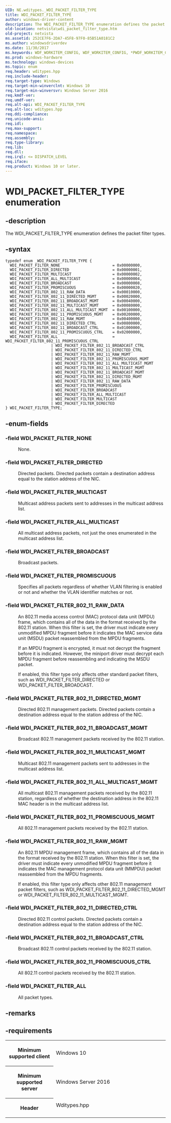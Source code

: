 ```yaml
---
UID: NE.wditypes._WDI_PACKET_FILTER_TYPE
title: WDI_PACKET_FILTER_TYPE
author: windows-driver-content
description: The WDI_PACKET_FILTER_TYPE enumeration defines the packet filter types.
old-location: netvista\wdi_packet_filter_type.htm
old-project: netvista
ms.assetid: 252CE7F6-2DA7-45F8-97F0-85B51A0181C2
ms.author: windowsdriverdev
ms.date: 11/30/2017
ms.keywords: WDF_WORKITEM_CONFIG, WDF_WORKITEM_CONFIG, *PWDF_WORKITEM_CONFIG
ms.prod: windows-hardware
ms.technology: windows-devices
ms.topic: enum
req.header: wditypes.hpp
req.include-header: 
req.target-type: Windows
req.target-min-winverclnt: Windows 10
req.target-min-winversvr: Windows Server 2016
req.kmdf-ver: 
req.umdf-ver: 
req.alt-api: WDI_PACKET_FILTER_TYPE
req.alt-loc: wditypes.hpp
req.ddi-compliance: 
req.unicode-ansi: 
req.idl: 
req.max-support: 
req.namespace: 
req.assembly: 
req.type-library: 
req.lib: 
req.dll: 
req.irql: <= DISPATCH_LEVEL
req.iface: 
req.product: Windows 10 or later.
---
```


# WDI_PACKET_FILTER_TYPE enumeration



## -description
<p>The WDI_PACKET_FILTER_TYPE enumeration defines the packet filter types.</p>


## -syntax

````
typedef enum _WDI_PACKET_FILTER_TYPE { 
  WDI_PACKET_FILTER_NONE                       = 0x00000000,
  WDI_PACKET_FILTER_DIRECTED                   = 0x00000001,
  WDI_PACKET_FILTER_MULTICAST                  = 0x00000002,
  WDI_PACKET_FILTER_ALL_MULTICAST              = 0x00000004,
  WDI_PACKET_FILTER_BROADCAST                  = 0x00000008,
  WDI_PACKET_FILTER_PROMISCUOUS                = 0x00000020,
  WDI_PACKET_FILTER_802_11_RAW_DATA            = 0x00010000,
  WDI_PACKET_FILTER_802_11_DIRECTED_MGMT       = 0x00020000,
  WDI_PACKET_FILTER_802_11_BROADCAST_MGMT      = 0x00040000,
  WDI_PACKET_FILTER_802_11_MULTICAST_MGMT      = 0x00080000,
  WDI_PACKET_FILTER_802_11_ALL_MULTICAST_MGMT  = 0x00100000,
  WDI_PACKET_FILTER_802_11_PROMISCUOUS_MGMT    = 0x00200000,
  WDI_PACKET_FILTER_802_11_RAW_MGMT            = 0x00400000,
  WDI_PACKET_FILTER_802_11_DIRECTED_CTRL       = 0x00800000,
  WDI_PACKET_FILTER_802_11_BROADCAST_CTRL      = 0x01000000,
  WDI_PACKET_FILTER_802_11_PROMISCUOUS_CTRL    = 0x02000000,
  WDI_PACKET_FILTER_ALL                        = WDI_PACKET_FILTER_802_11_PROMISCUOUS_CTRL 
                    | WDI_PACKET_FILTER_802_11_BROADCAST_CTRL
                    | WDI_PACKET_FILTER_802_11_DIRECTED_CTRL
                    | WDI_PACKET_FILTER_802_11_RAW_MGMT
                    | WDI_PACKET_FILTER_802_11_PROMISCUOUS_MGMT
                    | WDI_PACKET_FILTER_802_11_ALL_MULTICAST_MGMT
                    | WDI_PACKET_FILTER_802_11_MULTICAST_MGMT
                    | WDI_PACKET_FILTER_802_11_BROADCAST_MGMT
                    | WDI_PACKET_FILTER_802_11_DIRECTED_MGMT
                    | WDI_PACKET_FILTER_802_11_RAW_DATA
                    | WDI_PACKET_FILTER_PROMISCUOUS
                    | WDI_PACKET_FILTER_BROADCAST
                    | WDI_PACKET_FILTER_ALL_MULTICAST
                    | WDI_PACKET_FILTER_MULTICAST
                    | WDI_PACKET_FILTER_DIRECTED
} WDI_PACKET_FILTER_TYPE;
````


## -enum-fields
<dl>

### -field WDI_PACKET_FILTER_NONE

<dd>
<p>None.</p>
</dd>

### -field WDI_PACKET_FILTER_DIRECTED

<dd>
<p>Directed packets. Directed packets contain a destination address equal to the station address of the NIC.

</p>
</dd>

### -field WDI_PACKET_FILTER_MULTICAST

<dd>
<p>Multicast address packets sent to addresses in the multicast address list. 

</p>
</dd>

### -field WDI_PACKET_FILTER_ALL_MULTICAST

<dd>
<p>All multicast address packets, not just the ones enumerated in the multicast address list.

</p>
</dd>

### -field WDI_PACKET_FILTER_BROADCAST

<dd>
<p>Broadcast packets.

</p>
</dd>

### -field WDI_PACKET_FILTER_PROMISCUOUS

<dd>
<p>Specifies all packets regardless of whether VLAN filtering is enabled or not and whether the VLAN identifier matches or not.

</p>
</dd>

### -field WDI_PACKET_FILTER_802_11_RAW_DATA

<dd>
<p>An 802.11 media access control (MAC) protocol data unit (MPDU) frame, which contains all of the data in the format received by the 802.11 station. When this filter is set, the driver must indicate every unmodified MPDU fragment before it indicates the MAC service data unit (MSDU) packet reassembled from the MPDU fragments. 

</p>
<p>If an MPDU fragment is encrypted, it must not decrypt the fragment before it is indicated. However, the miniport driver must decrypt each MPDU fragment before reassembling and indicating the MSDU packet.

</p>
<p>If enabled, this filter type only affects other standard packet filters, such as WDI_PACKET_FILTER_DIRECTED or WDI_PACKET_FILTER_BROADCAST.

</p>
</dd>

### -field WDI_PACKET_FILTER_802_11_DIRECTED_MGMT

<dd>
<p>Directed 802.11 management packets. Directed packets contain a destination address equal to the station address of the NIC.

</p>
</dd>

### -field WDI_PACKET_FILTER_802_11_BROADCAST_MGMT

<dd>
<p>Broadcast 802.11 management packets received by the 802.11 station.</p>
</dd>

### -field WDI_PACKET_FILTER_802_11_MULTICAST_MGMT

<dd>
<p>Multicast 802.11 management packets sent to addresses in the multicast address list.</p>
</dd>

### -field WDI_PACKET_FILTER_802_11_ALL_MULTICAST_MGMT

<dd>
<p>All multicast 802.11 management packets received by the 802.11 station, regardless of whether the destination address in the 802.11 MAC header is in the multicast address list.

</p>
</dd>

### -field WDI_PACKET_FILTER_802_11_PROMISCUOUS_MGMT

<dd>
<p>All 802.11 management packets received by the 802.11 station.</p>
</dd>

### -field WDI_PACKET_FILTER_802_11_RAW_MGMT

<dd>
<p>An 802.11 MPDU management frame, which contains all of the data in the format received by the 802.11 station. When this filter is set, the driver must indicate every unmodified MPDU fragment before it indicates the MAC management protocol data unit (MMPDU) packet reassembled from the MPDU fragments. 

</p>
<p>If enabled, this filter type only affects other 802.11 management packet filters, such as WDI_PACKET_FILTER_802_11_DIRECTED_MGMT or WDI_PACKET_FILTER_802_11_MULTICAST_MGMT.

</p>
</dd>

### -field WDI_PACKET_FILTER_802_11_DIRECTED_CTRL

<dd>
<p>Directed 802.11 control packets. Directed packets contain a destination address equal to the station address of the NIC.

</p>
</dd>

### -field WDI_PACKET_FILTER_802_11_BROADCAST_CTRL

<dd>
<p>Broadcast 802.11 control packets received by the 802.11 station.

</p>
</dd>

### -field WDI_PACKET_FILTER_802_11_PROMISCUOUS_CTRL

<dd>
<p>All 802.11 control packets received by the 802.11 station.

</p>
</dd>

### -field WDI_PACKET_FILTER_ALL

<dd>
<p>All packet types.</p>
</dd>
</dl>

## -remarks


## -requirements
<table>
<tr>
<th width="30%">
<p>Minimum supported client</p>
</th>
<td width="70%">
<p>Windows 10</p>
</td>
</tr>
<tr>
<th width="30%">
<p>Minimum supported server</p>
</th>
<td width="70%">
<p>Windows Server 2016</p>
</td>
</tr>
<tr>
<th width="30%">
<p>Header</p>
</th>
<td width="70%">
<dl>
<dt>Wditypes.hpp</dt>
</dl>
</td>
</tr>
</table>